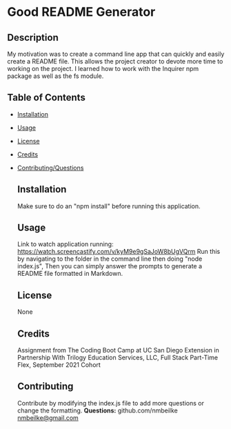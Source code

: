# Good README Generator
  ## Description
  My motivation was to create a command line app that can quickly and easily create a README file. This allows the project creator to devote more time to working on the project. I learned how to work with the Inquirer npm package as well as the fs module.
  ## Table of Contents
- [Installation](#installation)
- [Usage](#usage)
- [License](#license)
- [Credits](#credits)
- [Contributing/Questions](#contributing)

    ## Installation 
    Make sure to do an "npm install" before running this application.
    ## Usage
    Link to watch application running: https://watch.screencastify.com/v/kyM9e9gSaJoW8bUgVQrm
    Run this by navigating to the folder in the command line then doing "node index.js", Then you can simply answer the prompts to generate a README file formatted in Markdown.
    ## License
    None
    ## Credits
    Assignment from The Coding Boot Camp at UC San Diego Extension in Partnership With Trilogy Education Services, LLC, Full Stack Part-Time Flex, September 2021 Cohort
    ## Contributing
    Contribute by modifying the index.js file to add more questions or change the formatting.
    **Questions:** github.com/nmbeilke
    nmbeilke@gmail.com
    
